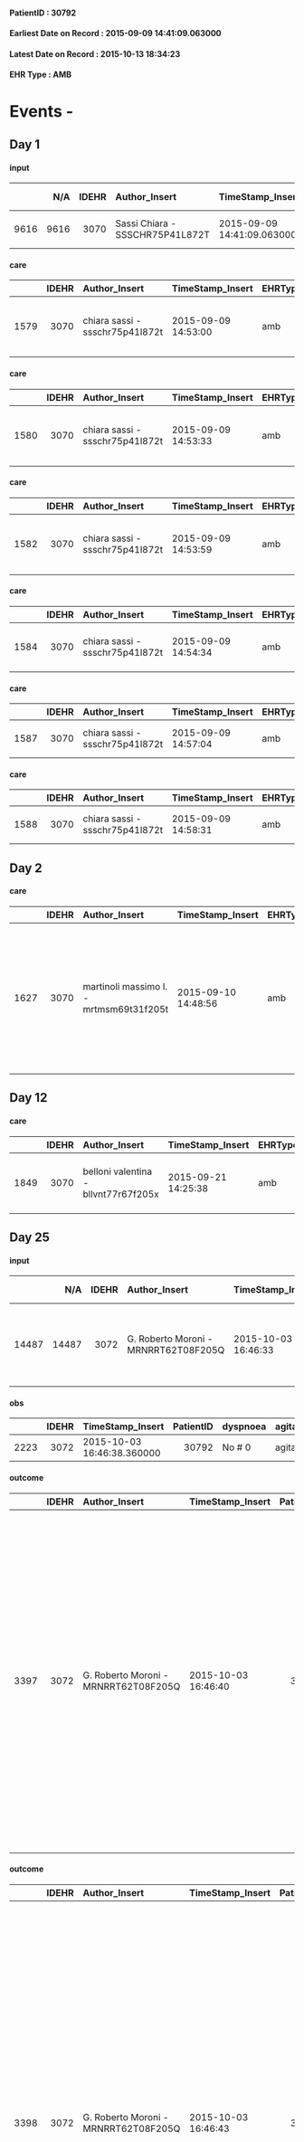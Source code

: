 
#### PatientID : 30792
#### Earliest Date on Record : 2015-09-09 14:41:09.063000
#### Latest Date on Record : 2015-10-13 18:34:23
#### EHR Type : AMB

# Events - 

## Day 1

#### input
|      |    N/A |   IDEHR | Author_Insert                   | TimeStamp_Insert           | EHRType   |   PatientID |   IDDigitalSignDocument | persone_vicine   |   Unnamed: 0_x.1 |   IDANAMNESI_SOCIALE | Patient   | FamigliaAltro   | Paziente_T   | FamigliaAltro_T   |   Non_Rilevabile_x.1 | Note_Non_Rilevabile_x.1   | opt_Problemi   | chk_contr_sintomi   | chk_competenza                                 | opt_paziente_a      | opt_famiglia_a   | opt_adeguatezza   | opt_paziente_solo   | opt_presente_assente   | Caregiver_principale   | ds_familiari_coinv   | opt_necessario   | opt_risorse_ec   | opt_paziente_psi   | opt_Ins_vol   | opt_inv_civile   | Needs               | Domestic partnership   | opt_disponibilita_f   | opt_famiglia_psi   |
|-----:|-------:|--------:|:--------------------------------|:---------------------------|:----------|------------:|------------------------:|:-----------------|-----------------:|---------------------:|:----------|:----------------|:-------------|:------------------|---------------------:|:--------------------------|:---------------|:--------------------|:-----------------------------------------------|:--------------------|:-----------------|:------------------|:--------------------|:-----------------------|:-----------------------|:---------------------|:-----------------|:-----------------|:-------------------|:--------------|:-----------------|:--------------------|:-----------------------|:----------------------|:-------------------|
| 9616 |   9616 |    3070 | Sassi Chiara - SSSCHR75P41L872T | 2015-09-09 14:41:09.063000 | AMB       |       30792 |                  133532 | N/A              |             1366 |                  926 | Si#1      | Si#1            | No#0         | Si#1              |                    0 | NR                        | No#0           | controllo sintomi#0 | competenza/capacit√† assistenziale caregiver#0 | Sovradimensionate#0 | Congruenti#1     | Da valutare#2     | No#0                | Presente#1             | Sorella Maria Grazia   | Cugina               | Si#1             | Adeguate#1       | No#0               | No#0          | No#0             | Clinici#0;Sociali#1 | Altri parenti#3        | Si#1                  | No#0               |

#### care
|      |   IDEHR | Author_Insert                   | TimeStamp_Insert    | EHRType   |   PatientID |   IDGESTIONE_AUSILI |   ds_ncons |   opt_annulla_consegna | dt_Ric_consegna     | dt_ric_cons_forn    | opt_ausilio                             |
|-----:|--------:|:--------------------------------|:--------------------|:----------|------------:|--------------------:|-----------:|-----------------------:|:--------------------|:--------------------|:----------------------------------------|
| 1579 |    3070 | chiara sassi - ssschr75p41l872t | 2015-09-09 14:53:00 | amb       |       30792 |                1423 |      25822 |                      0 | 2015-08-07 00:00:00 | 2015-08-07 00:00:00 | antid air mattress with compressor # 16 |

#### care
|      |   IDEHR | Author_Insert                   | TimeStamp_Insert    | EHRType   |   PatientID |   IDGESTIONE_AUSILI |   ds_ncons |   opt_annulla_consegna | ds_note_x   | dt_Ric_consegna     | dt_ric_cons_forn    | opt_ausilio                             |
|-----:|--------:|:--------------------------------|:--------------------|:----------|------------:|--------------------:|-----------:|-----------------------:|:------------|:--------------------|:--------------------|:----------------------------------------|
| 1580 |    3070 | chiara sassi - ssschr75p41l872t | 2015-09-09 14:53:33 | amb       |       30792 |                1424 |      25822 |                      0 | ote         | 2015-08-07 00:00:00 | 2015-08-07 00:00:00 | antid air mattress with compressor # 16 |

#### care
|      |   IDEHR | Author_Insert                   | TimeStamp_Insert    | EHRType   |   PatientID |   IDGESTIONE_AUSILI |   ds_ncons |   opt_annulla_consegna | ds_note_x   | dt_Ric_consegna     | dt_ric_cons_forn    | opt_ausilio                             |
|-----:|--------:|:--------------------------------|:--------------------|:----------|------------:|--------------------:|-----------:|-----------------------:|:------------|:--------------------|:--------------------|:----------------------------------------|
| 1582 |    3070 | chiara sassi - ssschr75p41l872t | 2015-09-09 14:53:59 | amb       |       30792 |                1426 |      25822 |                      0 | note        | 2015-08-07 00:00:00 | 2015-08-07 00:00:00 | antid air mattress with compressor # 16 |

#### care
|      |   IDEHR | Author_Insert                   | TimeStamp_Insert    | EHRType   |   PatientID |   IDGESTIONE_AUSILI |   ds_ncons |   opt_annulla_consegna | dt_Ric_consegna     | dt_ric_cons_forn    | opt_ausilio                    |
|-----:|--------:|:--------------------------------|:--------------------|:----------|------------:|--------------------:|-----------:|-----------------------:|:--------------------|:--------------------|:-------------------------------|
| 1584 |    3070 | chiara sassi - ssschr75p41l872t | 2015-09-09 14:54:34 | amb       |       30792 |                1428 |      25822 |                      0 | 2015-08-07 00:00:00 | 2015-08-07 00:00:00 | decubitus cushion silicone # 9 |

#### care
|      |   IDEHR | Author_Insert                   | TimeStamp_Insert    | EHRType   |   PatientID |   IDGESTIONE_AUSILI |   ds_ncons |   ds_nritiro |   opt_annulla_consegna | dt_Ric_consegna     | dt_ric_cons_forn    | dt_ric_ritiro       | dt_ric_ritiro_forn   | opt_ausilio           |
|-----:|--------:|:--------------------------------|:--------------------|:----------|------------:|--------------------:|-----------:|-------------:|-----------------------:|:--------------------|:--------------------|:--------------------|:---------------------|:----------------------|
| 1587 |    3070 | chiara sassi - ssschr75p41l872t | 2015-09-09 14:57:04 | amb       |       30792 |                1431 |      25912 |        25972 |                      0 | 2015-08-20 00:00:00 | 2015-08-20 00:00:00 | 2015-08-28 00:00:00 | 2015-08-28 00:00:00  | tilting carriages # 6 |

#### care
|      |   IDEHR | Author_Insert                   | TimeStamp_Insert    | EHRType   |   PatientID |   IDGESTIONE_AUSILI |   ds_ncons |   opt_annulla_consegna | dt_Ric_consegna     | dt_ric_cons_forn    | opt_ausilio                   |
|-----:|--------:|:--------------------------------|:--------------------|:----------|------------:|--------------------:|-----------:|-----------------------:|:--------------------|:--------------------|:------------------------------|
| 1588 |    3070 | chiara sassi - ssschr75p41l872t | 2015-09-09 14:58:31 | amb       |       30792 |                1432 |      25966 |                      0 | 2015-08-28 00:00:00 | 2015-08-28 00:00:00 | folding wheelchair indoor # 4 |


## Day 2

#### care
|      |   IDEHR | Author_Insert                           | TimeStamp_Insert    | EHRType   |   PatientID |   IDGESTIONE_AUSILI |   ds_ncons |   ds_nritiro |   opt_annulla_consegna | ds_note_x                                                                                                          | dt_Ric_consegna     | dt_ric_cons_forn    | dt_ric_ritiro       | dt_ric_ritiro_forn   | opt_ausilio                             |
|-----:|--------:|:----------------------------------------|:--------------------|:----------|------------:|--------------------:|-----------:|-------------:|-----------------------:|:-------------------------------------------------------------------------------------------------------------------|:--------------------|:--------------------|:--------------------|:---------------------|:----------------------------------------|
| 1627 |    3070 | martinoli massimo l. - mrtmsm69t31f205t | 2015-09-10 14:48:56 | amb       |       30792 |                1471 |      25822 |        26056 |                      0 | notes / withdrawal in via guido martinelli, 48 pcs milano. del gaudio valentino cit. del gaudio scala b, 3¬∞ plan. | 2015-08-07 00:00:00 | 2015-08-07 00:00:00 | 2015-09-10 00:00:00 | 2015-09-10 00:00:00  | antid air mattress with compressor # 16 |


## Day 12

#### care
|      |   IDEHR | Author_Insert                        | TimeStamp_Insert    | EHRType   |   PatientID |   IDGESTIONE_AUSILI |   ds_ncons |   opt_annulla_consegna | ds_note_x                      | dt_Ric_consegna     | dt_ric_cons_forn    | opt_ausilio                          |
|-----:|--------:|:-------------------------------------|:--------------------|:----------|------------:|--------------------:|-----------:|-----------------------:|:-------------------------------|:--------------------|:--------------------|:-------------------------------------|
| 1849 |    3070 | belloni valentina - bllvnt77r67f205x | 2015-09-21 14:25:38 | amb       |       30792 |                1693 |      26132 |                      0 | balcony, 2 wheels and 2 probes | 2015-09-21 00:00:00 | 2015-09-21 00:00:00 | 2 tips walker 2 wheels (walker) # 10 |


## Day 25

#### input
|       |    N/A |   IDEHR | Author_Insert                        | TimeStamp_Insert    |   IDAccess | EHRType   |   PatientID |   IDDigitalSignDocument | persone_vicine   |   Unnamed: 0_y.1 |   IDDIAGNOSI_ICD |   Non_Rilevabile_y.1 | Note_Non_Rilevabile_y.1   | I_ICD                      | II_ICD                                              | III_ICD                                                      |
|------:|-------:|--------:|:-------------------------------------|:--------------------|-----------:|:----------|------------:|------------------------:|:-----------------|-----------------:|-----------------:|---------------------:|:--------------------------|:---------------------------|:----------------------------------------------------|:-------------------------------------------------------------|
| 14487 |  14487 |    3072 | G. Roberto Moroni - MRNRRT62T08F205Q | 2015-10-03 16:46:33 |      11400 | AMB       |       30792 |                  149801 | N/A              |               48 |               48 |                    0 | NR                        | 001 - Cure Palliative#2005 | 1420 - Tumori maligni della ghiandola parotide#2494 | 1985 - Tumori maligni secondari di osso e midollo osseo#2162 |

#### obs
|      |   IDEHR | TimeStamp_Insert           |   PatientID | dyspnoea   | agitation_behavior_freq   | cognitive_state       |
|-----:|--------:|:---------------------------|------------:|:-----------|:--------------------------|:----------------------|
| 2223 |    3072 | 2015-10-03 16:46:38.360000 |       30792 | No # 0     | agitated at times # 2     | confused at times 0 # |

#### outcome
|      |   IDEHR | Author_Insert                        | TimeStamp_Insert    |   PatientID |   IDDigitalSignDocument |   IDPAI_VIDAS | opt_problem                                                            |   opt_problem_num | opt_obiettivo                                                          |   opt_obiettivo_num | opt_stato_problema   |   opt_stato_problema_num | opt_interventi                                                                                                                                                                                                                                                                                                                                       |   opt_interventi_num |
|-----:|--------:|:-------------------------------------|:--------------------|------------:|------------------------:|--------------:|:-----------------------------------------------------------------------|------------------:|:-----------------------------------------------------------------------|--------------------:|:---------------------|-------------------------:|:-----------------------------------------------------------------------------------------------------------------------------------------------------------------------------------------------------------------------------------------------------------------------------------------------------------------------------------------------------|---------------------:|
| 3397 |    3072 | G. Roberto Moroni - MRNRRT62T08F205Q | 2015-10-03 16:46:40 |       30792 |                  149803 |          5411 | Alteration of comfort associated with chronic pain and / or acute # 29 |                 2 | The patient will understand the importance of analgesic treatment # 54 |                   4 | Open Problem # 1     |                        1 | Counseling - Encouraging the patient to express their concerns # 429; Informational - Providing information on the basic therapy and the need to reduce the fear of dependence # 432; Informational - Inform the patient of the reasons why he may feel pain # 433; Informative - Inform the patient of the various methods of pain management # 434 |                    4 |

#### outcome
|      |   IDEHR | Author_Insert                        | TimeStamp_Insert    |   PatientID |   IDDigitalSignDocument |   IDPAI_VIDAS | opt_problem                                                |   opt_problem_num | opt_obiettivo                                                       |   opt_obiettivo_num | opt_stato_problema   |   opt_stato_problema_num | opt_interventi                                                                                                                                                                                                                                                                                                                                                                                                                                                                  |   opt_interventi_num |
|-----:|--------:|:-------------------------------------|:--------------------|------------:|------------------------:|--------------:|:-----------------------------------------------------------|------------------:|:--------------------------------------------------------------------|--------------------:|:---------------------|-------------------------:|:--------------------------------------------------------------------------------------------------------------------------------------------------------------------------------------------------------------------------------------------------------------------------------------------------------------------------------------------------------------------------------------------------------------------------------------------------------------------------------|---------------------:|
| 3398 |    3072 | G. Roberto Moroni - MRNRRT62T08F205Q | 2015-10-03 16:46:43 |       30792 |                  149804 |          5412 | Impaired mobility † / limitation of physical movement # 27 |                 1 | Minimize the possibility of injuries. If present, maintain QoL # 47 |                   4 | closed Problem # 2   |                        2 | PAI Implementation - Maintaining proper position in bed # 293; PAI Implementation - Avoid positions biased # 294; PAI Implementation - Keep well hydrated skin and elastic # 295; PAI Implementation - Medicare / the wound / the skin as internal protocol # 298; Counseling - to promote the acceptance of necessit√ † patient of an aid in relation to its mobilit√ † # 300; Counseling - Encourage the patient's emotional expression data concerning the inabilit√ † # 301 |                    4 |

#### care
|       |   IDEHR | Author_Insert                        | TimeStamp_Insert    |   IDAccess | EHRType   |   PatientID |   IDTERAPIE_OUTPAT_VIDAS |   ds_dose | opt_via_di_somm     | ds_ora   | dt_data_inizio      |   opt_pregressa |   opt_somm_terapia |   opt_estemporanea |   opt_termina |   opt_somm_in_pompa | opt_farmaco                                   |
|------:|--------:|:-------------------------------------|:--------------------|-----------:|:----------|------------:|-------------------------:|----------:|:--------------------|:---------|:--------------------|----------------:|-------------------:|-------------------:|--------------:|--------------------:|:----------------------------------------------|
| 27769 |    3072 | g. roberto moroni - mrnrrt62t08f205q | 2015-10-03 16:46:46 |      11400 | amb       |       30792 |                     5246 |         1 | transdermal # 4 = 4 | 07 # 7   | 2015-10-03 00:00:00 |               0 |                  0 |                  0 |             0 |                   0 | fentanyl (durogesic tts 50 mcg / hour) # 1649 |

#### care
|       |   IDEHR | Author_Insert                        | TimeStamp_Insert    |   IDAccess | EHRType   |   PatientID |   IDTERAPIE_OUTPAT_VIDAS |   ds_dose | opt_via_di_somm   | ds_ora                   | dt_data_inizio      |   opt_pregressa |   opt_somm_terapia |   opt_estemporanea |   opt_termina |   opt_somm_in_pompa | opt_farmaco                               |
|------:|--------:|:-------------------------------------|:--------------------|-----------:|:----------|------------:|-------------------------:|----------:|:------------------|:-------------------------|:--------------------|----------------:|-------------------:|-------------------:|--------------:|--------------------:|:------------------------------------------|
| 27770 |    3072 | g. roberto moroni - mrnrrt62t08f205q | 2015-10-03 16:46:49 |      11400 | amb       |       30792 |                     5247 |        10 | oral # 0 = 0      | 09 # 9; 14 # 14; 22 # 22 | 2015-10-03 00:00:00 |               0 |                  0 |                  0 |             0 |                   0 | diazepam (valium gtt os 5 mg / ml) # 1853 |

#### care
|       |   IDEHR | Author_Insert                        | TimeStamp_Insert    |   IDAccess | EHRType   |   PatientID |   IDTERAPIE_OUTPAT_VIDAS |   ds_dose | opt_via_di_somm    | ds_ora       | dt_data_inizio      |   opt_pregressa |   opt_somm_terapia |   opt_estemporanea |   opt_termina |   opt_somm_in_pompa | opt_farmaco                              |
|------:|--------:|:-------------------------------------|:--------------------|-----------:|:----------|------------:|-------------------------:|----------:|:-------------------|:-------------|:--------------------|----------------:|-------------------:|-------------------:|--------------:|--------------------:|:-----------------------------------------|
| 27771 |    3072 | g. roberto moroni - mrnrrt62t08f205q | 2015-10-03 16:46:51 |      11400 | amb       |       30792 |                     5248 |         1 | inhalation # 7 = 7 | at need # 24 | 2015-10-03 00:00:00 |               0 |                  0 |                  0 |             0 |                   0 | fentanyl (pecfent 100 mcg / erog) # 1673 |


## Day 26

#### input
|     |    N/A |   Unnamed: 0_x |   IDANAMNESI_INF |   IDEHR | Author_Insert                      | TimeStamp_Insert           |   IDAccess | EHRType   |   PatientID |   IDDigitalSignDocument |   Non_Rilevabile_x | Note_Non_Rilevabile_x   | cognitivo_percettivo   | perc_salute               | elimination           | Perception         | rapporti_fam   | persone_vicine   | Caregiver   | Religion     | Note_Elim_urinaria   |
|----:|-------:|---------------:|-----------------:|--------:|:-----------------------------------|:---------------------------|-----------:|:----------|------------:|------------------------:|-------------------:|:------------------------|:-----------------------|:--------------------------|:----------------------|:-------------------|:---------------|:-----------------|:------------|:-------------|:---------------------|
| 470 |    470 |            612 |             1524 |    3072 | De Paula Helena - DPLMCH72M51Z602H | 2015-10-05 10:52:48.093000 |      11444 | AMB       |       30792 |                  150802 |                  0 | NR                      | disorientation # 2     | perdit√ † Performance # 0 | constipated bowel # 1 | irritabilit√ † # 7 | is # 0         | caregiver 24H    | Sister      | Catholic # 0 | normally urine       |

#### obs
|       |   IDEHR | TimeStamp_Insert           |   PatientID | personal_hygiene   | urine_elimination   | mobility     | speech            | active_diuresis     | asthenia     | dyspnoea               | motor_performance                                                                           | body_temp    | mood        | diet     | cognitive_state   | feces_elimination   | consumption_help   |
|------:|--------:|:---------------------------|------------:|:-------------------|:--------------------|:-------------|:------------------|:--------------------|:-------------|:-----------------------|:--------------------------------------------------------------------------------------------|:-------------|:------------|:---------|:------------------|:--------------------|:-------------------|
| 35971 |    3072 | 2015-10-05 10:52:52.080000 |       30792 | Employee # 4       | With help # 2       | Employee # 4 | fluent speech # 0 | active diuresis # 0 | Moderate # 1 | from severe stress # 2 | 50% - Patient requiring frequent medical care and pu√≤ pi√π stay up for 50% of the day # 05 | Apyrexia # 0 | Apathy # 00 | Free # 0 | Polished # 2      | With help # 2       | Independent # 0    |

#### obs
|        |   IDEHR | TimeStamp_Insert    |   PatientID | pain_freq                                   |
|-------:|--------:|:--------------------|------------:|:--------------------------------------------|
| 180858 |    3072 | 2015-10-05 10:52:55 |       30792 | Continuous # 0, # 1 daytime; Occasional # 4 |

#### outcome
|      |   IDEHR | Author_Insert                      | TimeStamp_Insert    |   PatientID |   IDDigitalSignDocument |   IDPAI_VIDAS | opt_problem                        |   opt_problem_num | opt_obiettivo                                                           |   opt_obiettivo_num | ds_note                                                     | opt_stato_problema   |   opt_stato_problema_num | opt_interventi                                                                |   opt_interventi_num |
|-----:|--------:|:-----------------------------------|:--------------------|------------:|------------------------:|--------------:|:-----------------------------------|------------------:|:------------------------------------------------------------------------|--------------------:|:------------------------------------------------------------|:---------------------|-------------------------:|:------------------------------------------------------------------------------|---------------------:|
| 3461 |    3072 | De Paula Helena - DPLMCH72M51Z602H | 2015-10-05 10:52:57 |       30792 |                  150805 |          5475 | Alteration of the oral mucosa # 32 |                 4 | The patient and / or caregiver will be able to manage oral hygiene # 64 |                   4 | recommended washing with bicarbonate solutions micostatin + | Open Problem # 1     |                        1 | Educational - Ensure that no products or foods that may be the symptoms # 539 |                    4 |


## Day 29

#### obs
|       |   IDEHR | TimeStamp_Insert           |   PatientID | personal_hygiene       | urine_elimination   | mobility     | speech            | cough                      | memory_deficit      | active_diuresis     | asthenia   | dyspnoea        | motor_performance                                                                           | body_temp    | mood        | diet     | cognitive_state   | feces_elimination   | consumption_help   |
|------:|--------:|:---------------------------|------------:|:-----------------------|:--------------------|:-------------|:------------------|:---------------------------|:--------------------|:--------------------|:-----------|:----------------|:--------------------------------------------------------------------------------------------|:-------------|:------------|:---------|:------------------|:--------------------|:-------------------|
| 36129 |    3072 | 2015-10-08 09:26:23.333000 |       30792 | With help and aids # 3 | With help # 2       | Employee # 4 | fluent speech # 0 | ineffective productive # 2 | memory deficits # 0 | active diuresis # 0 | Severe # 2 | mild strain # 1 | 50% - Patient requiring frequent medical care and pu√≤ pi√π stay up for 50% of the day # 05 | Apyrexia # 0 | Apathy # 00 | Free # 0 | Polished # 2      | With help # 2       | help with # 2      |

#### obs
|        |   IDEHR | TimeStamp_Insert    |   PatientID | pain_relief              |
|-------:|--------:|:--------------------|------------:|:-------------------------|
| 181155 |    3072 | 2015-10-08 09:26:26 |       30792 | 100% - Total Relief # 10 |


## Day 31

#### obs
|        |   IDEHR | TimeStamp_Insert           |   PatientID | opt_attitude   | motor_performance                                                |
|-------:|--------:|:---------------------------|------------:|:---------------|:-----------------------------------------------------------------|
| 119026 |    3072 | 2015-10-09 17:27:13.967000 |       30792 | Available # 1  | unable to walk, transfers difficolt√ † with support operator # 3 |


## Day 34

#### obs
|      |   IDEHR | TimeStamp_Insert           |   PatientID | dyspnoea   | agitation_behavior_freq   | cognitive_state       |
|-----:|--------:|:---------------------------|------------:|:-----------|:--------------------------|:----------------------|
| 2536 |    3072 | 2015-10-13 12:32:23.460000 |       30792 | No # 0     | agitated at times # 2     | confused at times 0 # |


## Day 35

#### obs
|       |   IDEHR | TimeStamp_Insert           |   PatientID | personal_hygiene   | urine_elimination   | mobility     | speech            | active_diuresis     | asthenia   | dyspnoea        | motor_performance                                                                           | body_temp    | mood                      | diet     | cognitive_state          | feces_elimination   | consumption_help   |
|------:|--------:|:---------------------------|------------:|:-------------------|:--------------------|:-------------|:------------------|:--------------------|:-----------|:----------------|:--------------------------------------------------------------------------------------------|:-------------|:--------------------------|:---------|:-------------------------|:--------------------|:-------------------|
| 36484 |    3072 | 2015-10-13 18:34:20.207000 |       30792 | Employee # 4       | Employee # 4        | Employee # 4 | fluent speech # 0 | active diuresis # 0 | Severe # 2 | mild strain # 1 | 50% - Patient requiring frequent medical care and pu√≤ pi√π stay up for 50% of the day # 05 | Apyrexia # 0 | Apathy # 00; sadness # 11 | Free # 0 | confused - sometimes # 0 | Employee # 4        | help with # 2      |

#### obs
|        |   IDEHR | TimeStamp_Insert    |   PatientID | pain_relief   |
|-------:|--------:|:--------------------|------------:|:--------------|
| 181705 |    3072 | 2015-10-13 18:34:23 |       30792 | 70% # 7       |


